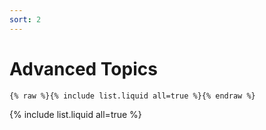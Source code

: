 ```yaml
---
sort: 2
---
```


# Advanced Topics

```
{% raw %}{% include list.liquid all=true %}{% endraw %}
```
{% include list.liquid all=true %}
